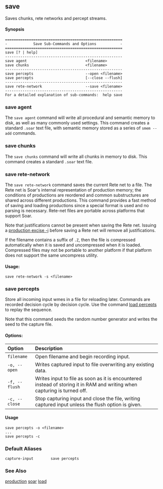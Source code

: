## save

Saves chunks, rete networks and percept streams.

#### Synopsis

```
======================================================
-            Save Sub-Commands and Options           -
======================================================
save [? | help]
------------------------------------------------------
save agent                           <filename>
save chunks                          <filename>
------------------------------------------------------
save percepts                        --open <filename>
save percepts                        [--close --flush]
------------------------------------------------------
save rete-network                    --save <filename>
------------------------------------------------------
For a detailed explanation of sub-commands:  help save
```

### save agent

The `save agent` command will write all procedural and semantic memory to disk, as well as many commonly used settings. This command creates a standard `.soar` text file, with semantic memory stored as a series of `smem --add` commands.

### save chunks

The `save chunks` command will write all chunks in memory to disk. This command creates a standard `.soar` text file.  

### save rete-network

The `save rete-network` command saves the current Rete net to a file. The Rete net is Soar's internal representation of production memory; the conditions of productions are reordered and common substructures are shared across different productions. This command provides a fast method of saving and loading productions since a special format is used and no parsing is necessary. Rete-net files are portable across platforms that support Soar.

Note that justifications cannot be present when saving the Rete net. Issuing a [production excise -j](cmd_production) before saving a Rete net will remove all justifications.

If the filename contains a suffix of `.Z`, then the file is compressed automatically when it is saved and uncompressed when it is loaded. Compressed files may not be portable to another platform if that platform does not support the same uncompress utility.

#### Usage:
```
save rete-network -s <filename>
```

### save percepts

Store all incoming input wmes in a file for reloading later. Commands are recorded decision cycle by decision cycle. Use the command [load percepts](cmd_load) to replay the sequence.

Note that this command seeds the random number generator and writes the seed to the capture file.

#### Options:

| **Option** | **Description** |
|:-----------|:----------------|
| `filename` | Open filename and begin recording input. |
| `-o, --open` | Writes captured input to file overwriting any existing data. |
| `-f, --flush` | Writes input to file as soon as it is encountered instead of storing it in RAM and writing when capturing is turned off. |
| `-c, --close` | Stop capturing input and close the file, writing captured input unless the flush option is given. |

#### Usage
```
save percepts -o <filename>
...
save percepts -c
```

### Default Aliases
```
capture-input        save percepts
```

### See Also

[production](cmd_production) 
[soar](cmd_soar) 
[load](cmd_load)
